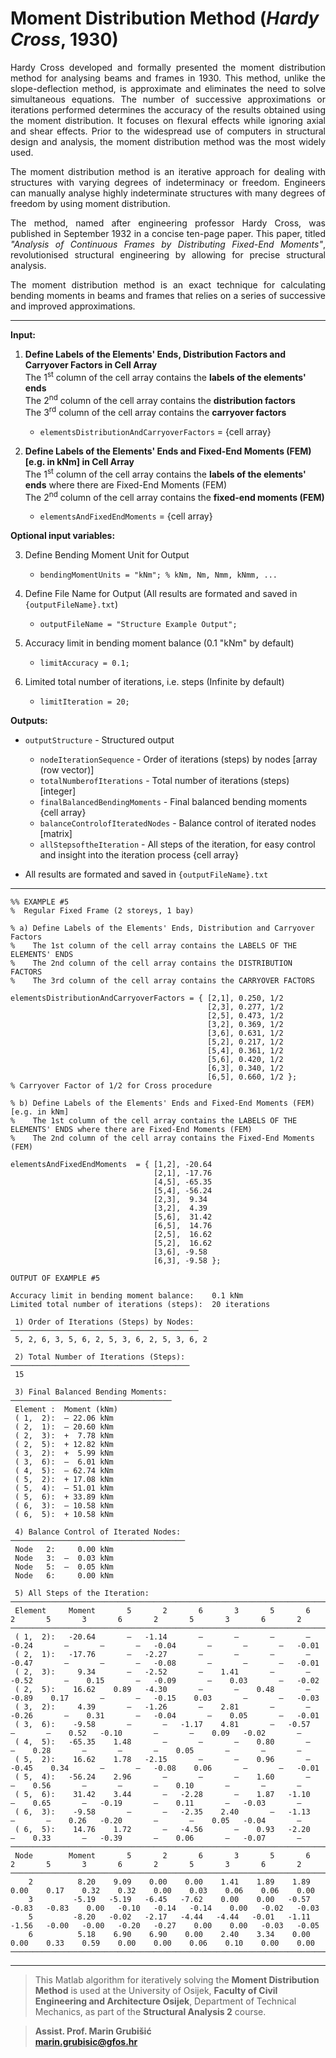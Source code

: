 # Moment Distribution Method (*Hardy Cross*, 1930)   

<div align='justify'>
Hardy Cross developed and formally presented the moment distribution method for analysing beams and frames in 1930. This method, unlike the slope-deflection method, is approximate and eliminates the need to solve simultaneous equations. The number of successive approximations or iterations performed determines the accuracy of the results obtained using the moment distribution. It focuses on flexural effects while ignoring axial and shear effects. Prior to the widespread use of computers in structural design and analysis, the moment distribution method was the most widely used.

The moment distribution method is an iterative approach for dealing with structures with varying degrees of indeterminacy or freedom. Engineers can manually analyse highly indeterminate structures with many degrees of freedom by using moment distribution.

The method, named after engineering professor Hardy Cross, was published in September 1932 in a concise ten-page paper. This paper, titled *"Analysis of Continuous Frames by Distributing Fixed-End Moments"*, revolutionised structural engineering by allowing for precise structural analysis.

The moment distribution method is an exact technique for calculating bending moments in beams and frames that relies on a series of successive and improved approximations.
</div>

---
**Input:**

1. **Define Labels of the Elements' Ends, Distribution Factors and Carryover Factors in Cell Array**     
The 1<sup>st</sup> column of the cell array contains the **labels of the elements' ends**      
The 2<sup>nd</sup> column of the cell array contains the **distribution factors**      
The 3<sup>rd</sup> column of the cell array contains the **carryover factors**      
    - `elementsDistributionAndCarryoverFactors` = {cell array}             
              
2. **Define Labels of the Elements' Ends and Fixed-End Moments (FEM) [e.g. in kNm] in Cell Array**      
The 1<sup>st</sup> column of the cell array contains the **labels of the elements' ends** where there are Fixed-End Moments (FEM)        
The 2<sup>nd</sup> column of the cell array contains the **fixed-end moments (FEM)**           
    - `elementsAndFixedEndMoments` = {cell array}               

**Optional input variables:**

3. Define Bending Moment Unit for Output     
    - `bendingMomentUnits = "kNm"; % kNm, Nm, Nmm, kNmm, ...`     
      
4. Define File Name for Output (All results are formated and saved in `{outputFileName}.txt`)      
    - `outputFileName = "Structure Example Output";`      
      
5. Accuracy limit in bending moment balance (0.1 "kNm" by default)       
    - `limitAccuracy = 0.1;`     
      
6. Limited total number of iterations, i.e. steps (Infinite by default)      
    - `limitIteration = 20;`        


**Outputs:**

- `outputStructure` - Structured output
  - `nodeIterationSequence` - Order of iterations (steps) by nodes [array (row vector)]     
  - `totalNumberofIterations` - Total number of iterations (steps) [integer]     
  - `finalBalancedBendingMoments` - Final balanced bending moments {cell array}    
  - `balanceControlofIteratedNodes` - Balance control of iterated nodes [matrix]     
  - `allStepsoftheIteration` - All steps of the iteration, for easy control and insight into the iteration process {cell array}    

- All results are formated and saved in `{outputFileName}.txt`
---
```   
%% EXAMPLE #5
%  Regular Fixed Frame (2 storeys, 1 bay)

% a) Define Labels of the Elements' Ends, Distribution and Carryover Factors
%    The 1st column of the cell array contains the LABELS OF THE ELEMENTS' ENDS
%    The 2nd column of the cell array contains the DISTRIBUTION FACTORS
%    The 3rd column of the cell array contains the CARRYOVER FACTORS

elementsDistributionAndCarryoverFactors = { [2,1], 0.250, 1/2
                                            [2,3], 0.277, 1/2
                                            [2,5], 0.473, 1/2
                                            [3,2], 0.369, 1/2
                                            [3,6], 0.631, 1/2
                                            [5,2], 0.217, 1/2
                                            [5,4], 0.361, 1/2
                                            [5,6], 0.420, 1/2
                                            [6,3], 0.340, 1/2
                                            [6,5], 0.660, 1/2 };
% Carryover Factor of 1/2 for Cross procedure

% b) Define Labels of the Elements' Ends and Fixed-End Moments (FEM) [e.g. in kNm]
%    The 1st column of the cell array contains the LABELS OF THE ELEMENTS' ENDS where there are Fixed-End Moments (FEM)
%    The 2nd column of the cell array contains the Fixed-End Moments (FEM)

elementsAndFixedEndMoments  = { [1,2], -20.64
                                [2,1], -17.76
                                [4,5], -65.35
                                [5,4], -56.24
                                [2,3],  9.34
                                [3,2],  4.39
                                [5,6],  31.42
                                [6,5],  14.76
                                [2,5],  16.62
                                [5,2],  16.62
                                [3,6], -9.58
                                [6,3], -9.58 }; 
```

```
OUTPUT OF EXAMPLE #5

Accuracy limit in bending moment balance:    0.1 kNm
Limited total number of iterations (steps):  20 iterations

 1) Order of Iterations (Steps) by Nodes:
──────────────────────────────────────────
 5, 2, 6, 3, 5, 6, 2, 5, 3, 6, 2, 5, 3, 6, 2

 2) Total Number of Iterations (Steps):
────────────────────────────────────────
 15

 3) Final Balanced Bending Moments:
────────────────────────────────────
 Element :  Moment (kNm)
 ( 1,  2):  — 22.06 kNm
 ( 2,  1):  — 20.60 kNm
 ( 2,  3):  +  7.78 kNm
 ( 2,  5):  + 12.82 kNm
 ( 3,  2):  +  5.99 kNm
 ( 3,  6):  —  6.01 kNm
 ( 4,  5):  — 62.74 kNm
 ( 5,  2):  + 17.08 kNm
 ( 5,  4):  — 51.01 kNm
 ( 5,  6):  + 33.89 kNm
 ( 6,  3):  — 10.58 kNm
 ( 6,  5):  + 10.58 kNm

 4) Balance Control of Iterated Nodes:
───────────────────────────────────────
 Node   2:     0.00 kNm
 Node   3:  —  0.03 kNm
 Node   5:  —  0.05 kNm
 Node   6:     0.00 kNm

 5) All Steps of the Iteration:
─────────────────────────────────────────────────────────────────────────────────────────────────────────────────────────────────────────────
 Element     Moment       5       2       6       3       5       6       2       5       3       6       2       5       3       6       2
─────────────────────────────────────────────────────────────────────────────────────────────────────────────────────────────────────────────
 ( 1,  2):   -20.64       —   -1.14       —       —       —       —   -0.24       —       —       —   -0.04       —       —       —   -0.01
 ( 2,  1):   -17.76       —   -2.27       —       —       —       —   -0.47       —       —       —   -0.08       —       —       —   -0.01
 ( 2,  3):     9.34       —   -2.52       —    1.41       —       —   -0.52       —    0.15       —   -0.09       —    0.03       —   -0.02
 ( 2,  5):    16.62    0.89   -4.30       —       —    0.48       —   -0.89    0.17       —       —   -0.15    0.03       —       —   -0.03
 ( 3,  2):     4.39       —   -1.26       —    2.81       —       —   -0.26       —    0.31       —   -0.04       —    0.05       —   -0.01
 ( 3,  6):    -9.58       —       —   -1.17    4.81       —   -0.57       —       —    0.52   -0.10       —       —    0.09   -0.02       —
 ( 4,  5):   -65.35    1.48       —       —       —    0.80       —       —    0.28       —       —       —    0.05       —       —       —
 ( 5,  2):    16.62    1.78   -2.15       —       —    0.96       —   -0.45    0.34       —       —   -0.08    0.06       —       —   -0.01
 ( 5,  4):   -56.24    2.96       —       —       —    1.60       —       —    0.56       —       —       —    0.10       —       —       —
 ( 5,  6):    31.42    3.44       —   -2.28       —    1.87   -1.10       —    0.65       —   -0.19       —    0.11       —   -0.03       —
 ( 6,  3):    -9.58       —       —   -2.35    2.40       —   -1.13       —       —    0.26   -0.20       —       —    0.05   -0.04       —
 ( 6,  5):    14.76    1.72       —   -4.56       —    0.93   -2.20       —    0.33       —   -0.39       —    0.06       —   -0.07       —
─────────────────────────────────────────────────────────────────────────────────────────────────────────────────────────────────────────────
 Node        Moment       5       2       6       3       5       6       2       5       3       6       2       5       3       6       2
─────────────────────────────────────────────────────────────────────────────────────────────────────────────────────────────────────────────
    2          8.20    9.09    0.00    0.00    1.41    1.89    1.89    0.00    0.17    0.32    0.32    0.00    0.03    0.06    0.06    0.00 
    3         -5.19   -5.19   -6.45   -7.62    0.00    0.00   -0.57   -0.83   -0.83    0.00   -0.10   -0.14   -0.14    0.00   -0.02   -0.03 
    5         -8.20   -0.02   -2.17   -4.44   -4.44   -0.01   -1.11   -1.56   -0.00   -0.00   -0.20   -0.27    0.00    0.00   -0.03   -0.05 
    6          5.18    6.90    6.90    0.00    2.40    3.34    0.00    0.00    0.33    0.59    0.00    0.00    0.06    0.10    0.00    0.00 
─────────────────────────────────────────────────────────────────────────────────────────────────────────────────────────────────────────────
```
---     

> This Matlab algorithm for iteratively solving the **Moment Distribution Method** is used at the University of Osijek, **Faculty of Civil Engineering and Architecture Osijek**, Department of Technical Mechanics, as part of the **Structural Analysis 2** course.

> **Assist. Prof. Marin Grubišić**    
> **marin.grubisic@gfos.hr**
